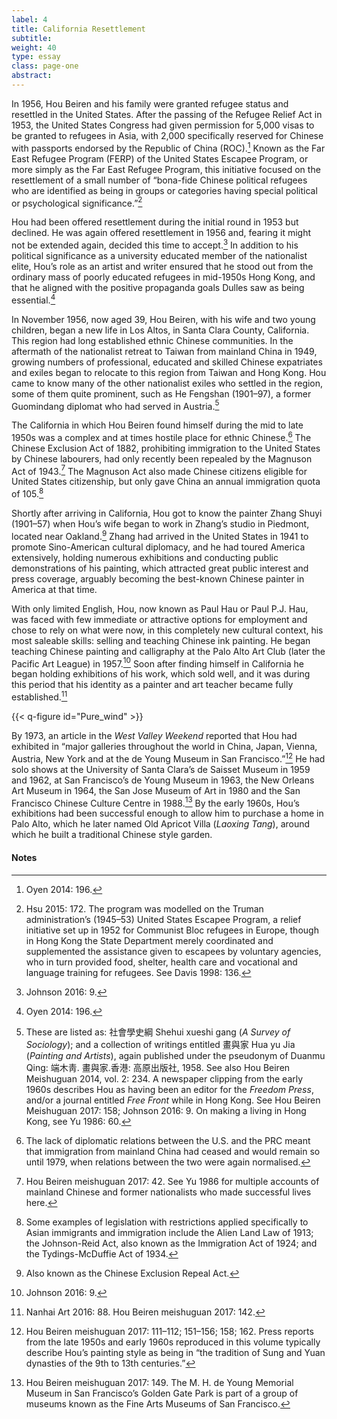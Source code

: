 ```yaml
---
label: 4
title: California Resettlement
subtitle:
weight: 40
type: essay
class: page-one
abstract:
---
```

In 1956, Hou Beiren and his family were granted refugee status and resettled in the United States. After the passing of the Refugee Relief Act in 1953, the United States Congress had given permission for 5,000 visas to be granted to refugees in Asia, with 2,000 specifically reserved for Chinese with passports endorsed by the Republic of China (ROC).[^15] Known as the Far East Refugee Program (FERP) of the United States Escapee Program, or more simply as the Far East Refugee Program, this initiative focused on the resettlement of a small number of “bona-fide Chinese political refugees who are identified as being in groups or categories having special political or psychological significance.”[^16]  

Hou had been offered resettlement during the initial round in 1953 but declined. He was again offered resettlement in 1956 and, fearing it might not be extended again, decided this time to accept.[^17] In addition to his political significance as a university educated member of the nationalist elite, Hou’s role as an artist and writer ensured that he stood out from the ordinary mass of poorly educated refugees in mid-1950s Hong Kong, and that he aligned with the positive propaganda goals Dulles saw as being essential.[^18]

In November 1956, now aged 39, Hou Beiren, with his wife and two young children, began a new life in Los Altos, in Santa Clara County, California. This region had long established ethnic Chinese communities. In the aftermath of the nationalist retreat to Taiwan from mainland China in 1949, growing numbers of professional, educated and skilled Chinese expatriates and exiles began to relocate to this region from Taiwan and Hong Kong. Hou came to know many of the other nationalist exiles who settled in the region, some of them quite prominent, such as He Fengshan (1901–97), a former Guomindang diplomat who had served in Austria.[^19]

The California in which Hou Beiren found himself during the mid to late 1950s was a complex and at times hostile place for ethnic Chinese.[^20] The Chinese Exclusion Act of 1882, prohibiting immigration to the United States by Chinese labourers, had only recently been repealed by the Magnuson Act of 1943.[^21] The Magnuson Act also made Chinese citizens eligible for United States citizenship, but only gave China an annual immigration quota of 105.[^22]

Shortly after arriving in California, Hou got to know the painter Zhang Shuyi (1901–57) when Hou’s wife began to work in Zhang’s studio in Piedmont, located near Oakland.[^23] Zhang had arrived in the United States in 1941 to promote Sino-American cultural diplomacy, and he had toured America extensively, holding numerous exhibitions and conducting public demonstrations of his painting, which attracted great public interest and press coverage, arguably becoming the best-known Chinese painter in America at that time.

With only limited English, Hou, now known as Paul Hau or Paul P.J. Hau, was faced with few immediate or attractive options for employment and chose to rely on what were now, in this completely new cultural context, his most saleable skills: selling and teaching Chinese ink painting. He began teaching Chinese painting and calligraphy at the Palo Alto Art Club (later the Pacific Art League) in 1957.[^24] Soon after finding himself in California he began holding exhibitions of his work, which sold well, and it was during this period that his identity as a painter and art teacher became fully established.[^25]

{{< q-figure id="Pure_wind" >}}

By 1973, an article in the *West Valley Weekend* reported that Hou had exhibited in “major galleries throughout the world in China, Japan, Vienna, Austria, New York and at the de Young Museum in San Francisco.”[^26] He had solo shows at the University of Santa Clara’s de Saisset Museum in 1959 and 1962, at San Francisco’s de Young Museum in 1963, the New Orleans Art Museum in 1964, the San Jose Museum of Art in 1980 and the San Francisco Chinese Culture Centre in 1988.[^27] By the early 1960s, Hou’s exhibitions had been successful enough to allow him to purchase a home in Palo Alto, which he later named Old Apricot Villa (*Laoxing Tang*), around which he built a traditional Chinese style garden.

#### Notes
[^15]: Oyen 2014: 196.
[^16]: Hsu 2015: 172. The program was modelled on the Truman administration’s (1945–53) United States Escapee Program, a relief initiative set up in 1952 for Communist Bloc refugees in Europe, though in Hong Kong the State Department merely coordinated and supplemented the assistance given to escapees by voluntary agencies, who in turn provided food, shelter, health care and vocational and language training for refugees. See Davis 1998: 136.
[^17]: Johnson 2016: 9.
[^18]: Oyen 2014: 196.
[^19]: These are listed as: 社會學史綱 Shehui xueshi gang (*A Survey of Sociology*); and a collection of writings entitled 畫與家 Hua yu Jia (*Painting and Artists*), again published under the pseudonym of Duanmu Qing: 端木靑. 畫與家.香港: 高原出版社, 1958. See also Hou Beiren Meishuguan 2014, vol. 2: 234. A newspaper clipping from the early 1960s describes Hou as having been an editor for the *Freedom Press*, and/or a journal entitled *Free Front* while in Hong Kong. See Hou Beiren Meishuguan 2017: 158; Johnson 2016: 9. On making a living in Hong Kong, see Yu 1986: 60.
[^20]: The lack of diplomatic relations between the U.S. and the PRC meant that immigration from mainland China had ceased and would remain so until 1979, when relations between the two were again normalised.
[^21]: Hou Beiren meishuguan 2017: 42. See Yu 1986 for multiple accounts of mainland Chinese and former nationalists who made successful lives here.
[^22]: Some examples of legislation with restrictions applied specifically to Asian immigrants and immigration include the Alien Land Law of 1913; the Johnson-Reid Act, also known as the Immigration Act of 1924; and the Tydings-McDuffie Act of 1934.
[^23]: Also known as the Chinese Exclusion Repeal Act.
[^24]: Johnson 2016: 9.
[^25]: Nanhai Art 2016: 88. Hou Beiren meishuguan 2017: 142.
[^26]: Hou Beiren meishuguan 2017: 111–112; 151–156; 158; 162. Press reports from the late 1950s and early 1960s reproduced in this volume typically describe Hou’s painting style as being in “the tradition of Sung and Yuan dynasties of the 9th to 13th centuries.”
[^27]: Hou Beiren meishuguan 2017: 149. The M. H. de Young Memorial Museum in San Francisco’s Golden Gate Park is part of a group of museums known as the Fine Arts Museums of San Francisco.
[^28]: Johnson 2016: 8.

